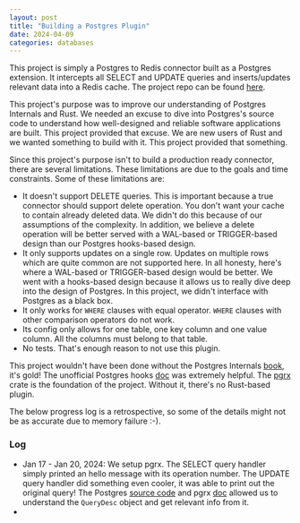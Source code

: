```yaml
---
layout: post
title: "Building a Postgres Plugin"
date: 2024-04-09
categories: databases
---
```


This project is simply a Postgres to Redis connector built as a Postgres extension. It intercepts all SELECT and UPDATE queries and inserts/updates relevant data into a Redis cache. The project repo can be found [here](https://github.com/systemEng-Learning/postgres-redis).

This project's purpose was to improve our understanding of Postgres Internals and Rust. We needed an excuse to dive into Postgres's source code to understand how well-designed and reliable software applications are built. This project provided that excuse. We are new users of Rust and we wanted something to build with it. This project provided that something. 

Since this project's purpose isn't to build a production ready connector, there are several limitations. These limitations are due to the goals and time constraints. Some of these limitations are:
* It doesn't support DELETE queries. This is important because a true connector should support delete operation. You don't want your cache to contain already deleted data. We didn't do this because of our assumptions of the complexity. In addition, we believe a delete operation will be better served with a WAL-based or TRIGGER-based design than our Postgres hooks-based design. 
* It only supports updates on a single row. Updates on multiple rows which are quite common are not supported here. In all honesty, here's where a WAL-based or TRIGGER-based design would be better. We went with a hooks-based design because it allows us to really dive deep into the design of Postgres. In this project, we didn't interface with Postgres as a black box.
* It only works for `WHERE` clauses with equal operator. `WHERE` clauses with other comparison operators do not work.
* Its config only allows for one table, one key column and one value column. All the columns must belong to that table. 
* No tests. That's enough reason to not use this plugin.

This project wouldn't have been done without the Postgres Internals [book](http://www.interdb.jp/pg/index.html), it's gold! The unofficial Postgres hooks [doc](https://github.com/taminomara/psql-hooks/blob/master/Detailed.md) was extremely helpful. The [pgrx](https://github.com/pgcentralfoundation/pgrx) crate is the foundation of the project. Without it, there's no Rust-based plugin.

The below progress log is a retrospective, so some of the details might not be as accurate due to memory failure :-).

### Log
* Jan 17 - Jan 20, 2024: We setup pgrx. The SELECT query handler simply printed an hello message with its operation number. The UPDATE query handler did something even cooler, it was able to print out the original query! The Postgres [source code](https://github.com/postgres/postgres/blob/27074bce08e994daf6b8fe9a84877ac257210fdd/src/include/executor/execdesc.h#L33) and pgrx [doc](https://docs.rs/pgrx/latest/pgrx/pg_sys/struct.QueryDesc.html) allowed us to understand the `QueryDesc` object and get relevant info from it.
* 